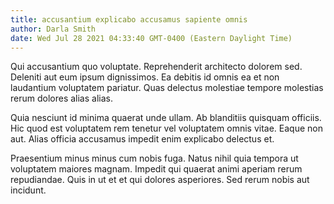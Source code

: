 ```yaml
---
title: accusantium explicabo accusamus sapiente omnis
author: Darla Smith
date: Wed Jul 28 2021 04:33:40 GMT-0400 (Eastern Daylight Time)
---
```

Qui accusantium quo voluptate. Reprehenderit architecto dolorem sed. Deleniti aut eum ipsum dignissimos. Ea debitis id omnis ea et non laudantium voluptatem pariatur. Quas delectus molestiae tempore molestias rerum dolores alias alias.

 Quia nesciunt id minima quaerat unde ullam. Ab blanditiis quisquam officiis. Hic quod est voluptatem rem tenetur vel voluptatem omnis vitae. Eaque non aut. Alias officia accusamus impedit enim explicabo delectus et.

 Praesentium minus minus cum nobis fuga. Natus nihil quia tempora ut voluptatem maiores magnam. Impedit qui quaerat animi aperiam rerum repudiandae. Quis in ut et et qui dolores asperiores. Sed rerum nobis aut incidunt.